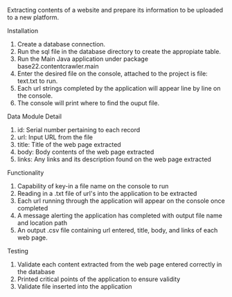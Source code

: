 Extracting contents of a website and prepare its information to be uploaded to a new platform.


Installation 
1. Create a database connection.
2. Run the sql file in the database directory to create the appropiate table.
3. Run the Main Java application under package base22.contentcrawler.main
4. Enter the desired file on the console, attached to the project is file: text.txt to run.
5. Each url strings completed by the application will appear line by line on the console.
6. The console will print where to find the ouput file. 

Data Module Detail
1. id: Serial number pertaining to each record
2. url: Input URL from the file
3. title: Title of the web page extracted
4. body: Body contents of the web page extracted
5. links: Any links and its description found on the web page extracted

Functionality
1. Capability of key-in a file name on the console to run
2. Reading in a .txt file of url's into the application to be extracted
3. Each url running through the application will appear on the console once completed
4. A message alerting the application has completed with output file name and location path
5. An output .csv file containing url entered, title, body, and links of each web page.

Testing
1. Validate each content extracted from the web page entered correctly in the database
2. Printed critical points of the application to ensure validity
3. Validate file inserted into the application

